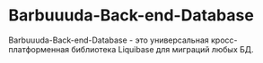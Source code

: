 # Barbuuuda-Back-end-Database
Barbuuuda-Back-end-Database - это универсальная кросс-платформенная библиотека Liquibase для миграций любых БД.
